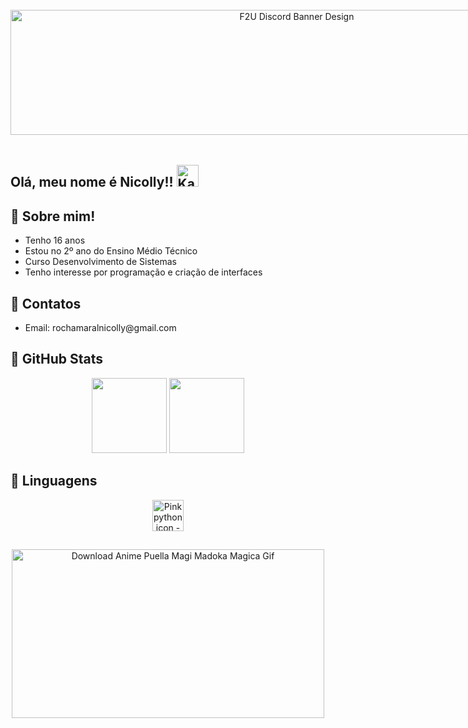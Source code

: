<p align="center">
<img src="https://i.pinimg.com/736x/b9/38/d0/b938d0933809da5d22208607a7fc33d6.jpg" jsaction="" class="sFlh5c FyHeAf iPVvYb" style="max-width: 800px; height: 200px; margin: 19px 0px; width: 900px;" alt="F2U Discord Banner Design" jsname="kn3ccd">

## Olá, meu nome é Nicolly!! <img src="https://media3.giphy.com/media/10a8AOSeP6Rqfu/200w.gif?cid=6c09b952gwfc0o691vuni84io29wdlni5kefujtie274d5ga&amp;ep=v1_stickers_search&amp;rid=200w.gif&amp;ct=s" jsaction="" class="sFlh5c FyHeAf iPVvYb" style="max-width: 35px; height: 35px; margin: 0px; width: 35px;" alt="Kawaii Pink Stickers - Find &amp; Share on GIPHY" jsname="kn3ccd">

## 🐇 Sobre mim!
<ul>
  <li>Tenho 16 anos</li>
  <li>Estou no 2º ano do Ensino Médio Técnico</li>
  <li>Curso Desenvolvimento de Sistemas</li>
  <li>Tenho interesse por programação e criação de interfaces</li>
</ul>

## 🐇 Contatos
<ul>
 <li>Email: rochamaralnicolly@gmail.com</li>
</ul>



## 🐇 GitHub Stats
<p align="center">
<img height="120em" src="https://github-readme-stats.vercel.app/api?username=Nicolly-Amrl&show_icons=true&hide_title=false&title_color=f5a9c0&icon_color=f5a9c0&text_color=f5a9c0&bg_color=ffe6f0&border_color=f5a9c0" />
<img height="120em" src="https://github-readme-stats.vercel.app/api/top-langs/?username=Nicolly-Amrl&layout=compact&title_color=f5a9c0&text_color=f5a9c0&bg_color=ffe6f0&border_color=f5a9c0" />

## 🐇 Linguagens
<p align="center">
<img src="https://encrypted-tbn0.gstatic.com/images?q=tbn:ANd9GcTYqsG2h-f-ZjkiLrOCvyF-k3lwvJCewrGEaA&amp;s" class="sFlh5c FyHeAf" alt="Pink python icon - Free pink site logo icons" jsname="JuXqh" style="max-width: 50px; width: 50px; height: 50px; margin: 0px;" data-ilt="1746549127958">
 
##
<p align="center">  
<img src="https://giffiles.alphacoders.com/156/156536.gif" jsaction="" class="sFlh5c FyHeAf iPVvYb" style="max-width: 500px; height: 270px; margin: 0px; width: 500px;" alt="Download Anime Puella Magi Madoka Magica Gif" jsname="kn3ccd">
